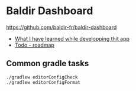 # Baldir Dashboard

https://github.com/baldir-fr/baldir-dashboard

- [What I have learned while developping thit app](doc/Learning_path.md)
- [Todo - roadmap](doc/Todo.md)

## Common gradle tasks

```
./gradlew editorConfigCheck
./gradlew editorConfigFormat
```